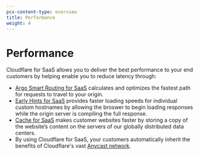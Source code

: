 ```yaml
---
pcx-content-type: overview
title: Performance
weight: 4
---
```

 
# Performance

Cloudflare for SaaS allows you to deliver the best performance to your end customers by helping enable you to reduce latency through:

* [Argo Smart Routing for SaaS](/cloudflare-for-platforms/cloudflare-for-saas/performance/argo-for-saas/) calculates and optimizes the fastest path for requests to travel to your origin.
* [Early Hints for SaaS](/cloudflare-for-platforms/cloudflare-for-saas/performance/early-hints-for-saas/) provides faster loading speeds for individual custom hostnames by allowing the broswer to begin loading responses while the origin server is compiling the full response.
* [Cache for SaaS](/cloudflare-for-platforms/cloudflare-for-saas/performance/cache-for-saas/) makes customer websites faster by storing a copy of the website’s content on the servers of our globally distributed data centers.
* By using Cloudflare for SaaS, your customers automatically inherit the benefits of Cloudflare's vast [Anycast network](https://www.cloudflare.com/network/).